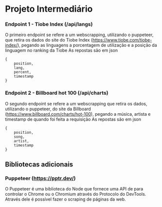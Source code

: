 # Projeto Intermediário 

### Endpoint 1 - Tiobe Index (/api/langs)

O primeiro endpoint se refere a um webscrapping, utilizando o puppeteer, que retira os dados 
do site do Tiobe Index (https://www.tiobe.com/tiobe-index/), pegando as linguagens a porcentagem de utilização e
a posição da linguagem no ranking da Tiobe
As repostas são em json 
```
{
    position,
    lang, 
    percent,
    timestamp
}
```
### Endpoint 2 - Billboard hot 100 (/api/charts)
O segundo endpoint se refere a um webscrapping que retira os dados, utilizando o puppeteer,
do site da Billboard (https://www.billboard.com/charts/hot-100), pegando a música, artista e timestamp de quando foi feita a requisição
As repostas são em json 
```
{
    position,
    song, 
    artist,
    timestamp
}
```
## Bibliotecas adicionais 
### Puppeteer (https://pptr.dev/)
O Puppeteer é uma biblioteca do Node que fornece uma API de para controlar o Chrome ou o Chromium através do Protocolo do DevTools. Através dele é possível fazer o scraping de páginas da web.
